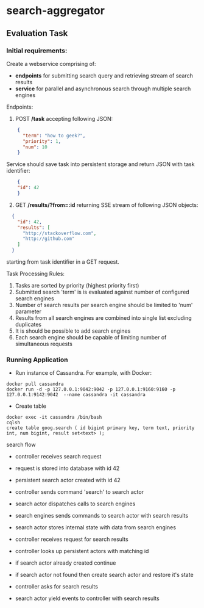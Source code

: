 # search-aggregator

## Evaluation Task

### Initial requirements:
  Create a webservice comprising of:
  - **endpoints** for submitting search query and retrieving stream of search results
  - **service** for parallel and asynchronous search through multiple search engines

  Endpoints:
  
  1. POST **/task** accepting following JSON: 
```json
    {
      "term": "how to geek?", 
      "priority": 1, 
      "num": 10
    }
```
Service should save task into persistent storage and return JSON with task identifier: 
```json
    {
    "id": 42
    }
```
  
  2. GET **/results/?from=:id** returning SSE stream of following JSON objects:  
  
  ```json
    {
      "id": 42, 
      "results": [
        "http://stackoverflow.com",
        "http://github.com"
      ]
    }
```
  
starting from task identifier in a GET request.
  
  
  Task Processing Rules:
  1. Tasks are sorted by priority (highest priority first)
  2. Submitted search 'term' is is evaluated against number of configured search engines
  3. Number of search results per search engine should be limited to 'num' parameter
  4. Results from all search engines are combined into single list excluding duplicates
  5. It is should be possible to add search engines
  6. Each search engine should be capable of limiting number of simultaneous requests
  
  
### Running Application

- Run instance of Cassandra. For example, with Docker:

```shell
docker pull cassandra
docker run -d -p 127.0.0.1:9042:9042 -p 127.0.0.1:9160:9160 -p 127.0.0.1:9142:9042  --name cassandra -it cassandra
```

- Create table
````shell
docker exec -it cassandra /bin/bash
cqlsh
create table goog.search ( id bigint primary key, term text, priority int, num bigint, result set<text> );
````






search flow
- controller receives search request 
- request is stored into database with id 42
- persistent search actor created with id 42
- controller sends command 'search' to search actor
- search actor dispatches calls to search engines
- search engines sends commands to search actor with search results
- search actor stores internal state with data from search engines


- controller receives request for search results
- controller looks up persistent actors with matching id
- if search actor already created continue
- if search actor not found then create search actor and restore it's state
- controller asks for search results

- search actor yield events to controller with search results